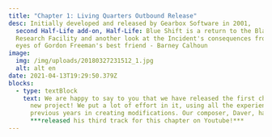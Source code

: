 ```yaml
---
title: "Chapter 1: Living Quarters Outbound Release"
desc: Initially developed and released by Gearbox Software in 2001,
  second Half-Life add-on, Half-Life: Blue Shift is a return to the Black Mesa
  Research Facility and another look at the Incident's consequences from the
  eyes of Gordon Freeman's best friend - Barney Calhoun
image:
  img: /img/uploads/20180327231512_1.jpg
  alt: alt en
date: 2021-04-13T19:29:50.379Z
blocks:
  - type: textBlock
    text: We are happy to say to you that we have released the first chapter of our
      new project! We put a lot of effort in it, using all the experience of
      previous years in creating modifications. Our composer, Daver, have
      ***released his third track for this chapter on Youtube!***
---
```

